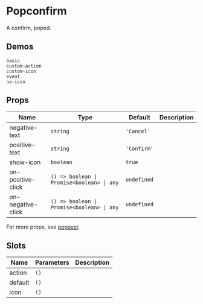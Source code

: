 # Popconfirm
A confirm, poped.

## Demos
```demo
basic
custom-action
custom-icon
event
no-icon
```

## Props
|Name|Type|Default|Description|
|-|-|-|-|
|negative-text|`string`|`'Cancel'`||
|positive-text|`string`|`'Confirm'`||
|show-icon|`boolean`|`true`||
|on-positive-click|`() => boolean \| Promise<boolean> \| any`|`undefined`||
|on-negative-click|`() => boolean \| Promise<boolean> \| any`|`undefined`||

For more props, see [popover](n-popover#Props).

## Slots
|Name|Parameters|Description|
|-|-|-|
|action|`()`||
|default|`()`||
|icon|`()`||